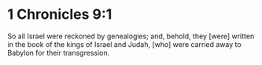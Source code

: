 # 1 Chronicles 9:1

So all Israel were reckoned by genealogies; and, behold, they [were] written in the book of the kings of Israel and Judah, [who] were carried away to Babylon for their transgression.